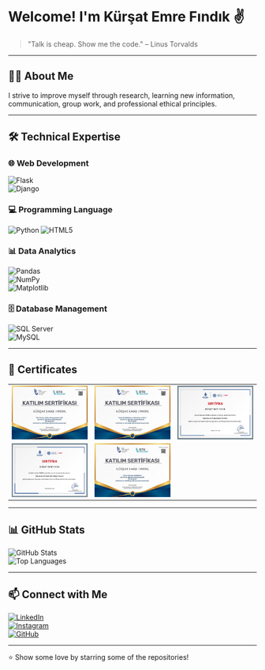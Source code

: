 # Welcome! I'm Kürşat Emre Fındık ✌️
<!--![Profile Views](https://komarev.com/ghpvc/?username=kursatfndk&color=blue)-->

> "Talk is cheap. Show me the code." – Linus Torvalds

---

## 👨‍💻 About Me  
I strive to improve myself through research, learning new information, communication, group work, and professional ethical principles.  

---

## 🛠 Technical Expertise  

### 🌐 Web Development  
![Flask](https://img.shields.io/badge/-Flask-000?&logo=flask)  
![Django](https://img.shields.io/badge/-Django-092E20?&logo=django)

### 💻 Programming Language  
![Python](https://img.shields.io/badge/-Python-3776AB?logo=python&logoColor=white)
![HTML5](https://img.shields.io/badge/-HTML5-E34F26?&logo=html5&logoColor=white)

### 📊 Data Analytics  
![Pandas](https://img.shields.io/badge/-Pandas-150458?&logo=pandas)  
![NumPy](https://img.shields.io/badge/-NumPy-013243?&logo=numpy)  
![Matplotlib](https://img.shields.io/badge/-Matplotlib-005571?&logo=plotly)

### 🗄 Database Management  
![SQL Server](https://custom-icon-badges.demolab.com/badge/SQL%E2%80%93Server-CC2927.svg?logo=sql1&logoColor=white)  
![MySQL](https://img.shields.io/badge/-MySQL-4479A1?&logo=mysql&logoColor=black)

---

## 📜 Certificates

| | | |
|:--:|:--:|:--:|
| [![Certificate 1](certificates/cert1.PNG)](https://www.btkakademi.gov.tr/portal/certificate/validate?certificateId=vpWcn8DzpO) | [![Certificate 2](certificates/cert2.PNG)](https://www.btkakademi.gov.tr/portal/certificate/validate?certificateId=GoDfn9plew) | [![Certificate 3](certificates/cert3.PNG)](https://enstitu.ibb.istanbul/portal/BelgeYazdir.aspx?u=10089437-2024-2025) |
| [![Certificate 4](certificates/cert4.PNG)](https://enstitu.ibb.istanbul/portal/BelgeYazdir.aspx?u=10093518-2024-2025) | [![Certificate 5](certificates/cert5.PNG)](https://www.btkakademi.gov.tr/portal/certificate/validate?certificateId=rKjhaaZ1gL)  |  |

---

## 📊 GitHub Stats  
![GitHub Stats](https://github-readme-stats.vercel.app/api?username=kursatfndk&show_icons=true&theme=radical)  
![Top Languages](https://github-readme-stats.vercel.app/api/top-langs/?username=kursatfndk&layout=compact&theme=radical)

---

## 📫 Connect with Me  
[![LinkedIn](https://img.shields.io/badge/-LinkedIn-0077B5?&logo=linkedin&logoColor=white)](https://www.linkedin.com/in/kursat-emre-findik/)  
[![Instagram](https://img.shields.io/badge/-Instagram-E4405F?&logo=instagram&logoColor=white)](https://www.instagram.com/kursat.fndk/)  
[![GitHub](https://img.shields.io/badge/-GitHub-181717?&logo=github)](https://github.com/kursatfndk)

---

⭐️ Show some love by starring some of the repositories!
